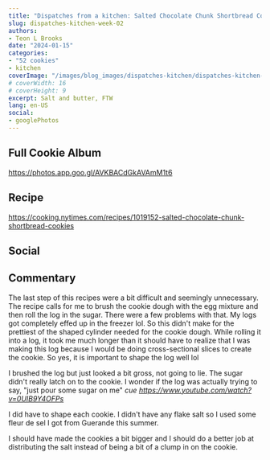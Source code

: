 ```yaml
---
title: "Dispatches from a kitchen: Salted Chocolate Chunk Shortbread Cookie"
slug: dispatches-kitchen-week-02
authors:
- Teon L Brooks
date: "2024-01-15"
categories:
- "52 cookies"
- kitchen
coverImage: "/images/blog_images/dispatches-kitchen/dispatches-kitchen-week-02.jpg"
# coverWidth: 16
# coverHeight: 9
excerpt: Salt and butter, FTW
lang: en-US
social:
- googlePhotos
---
```

<aside>
<h2>Full Cookie Album</h2>

<https://photos.app.goo.gl/AVKBACdGkAVAmM1t6>
</aside>

## Recipe

<https://cooking.nytimes.com/recipes/1019152-salted-chocolate-chunk-shortbread-cookies>

## Social

<span id="teonbrooks.com-3kiyndjcofe2m"></span>
<script src="https://assets.bluesky.lol/js/b1.js" data-handle="teonbrooks.com" data-skeet="3kiyndjcofe2m"></script>

## Commentary

The last step of this recipes were a bit difficult and seemingly unnecessary. The recipe calls for me to brush the cookie dough with the egg mixture and then roll the log in the sugar.
There were a few problems with that. My logs got completely effed up in the freezer lol. So this didn't make for the prettiest of the shaped cylinder needed for the cookie dough. While rolling it into a log, it took me much longer than it should have to realize that I was making this log because I would be doing cross-sectional slices to create the cookie. So yes, it is important to shape the log well lol

I brushed the log but just looked a bit gross, not going to lie. The sugar didn't really latch on to the cookie. I wonder if the log was actually trying to say, "just pour some sugar on me" *cue https://www.youtube.com/watch?v=0UIB9Y4OFPs*

I did have to shape each cookie. I didn't have any flake salt so I used some fleur de sel I got from Guerande this summer.

I should have made the cookies a bit bigger and I should do a better job at distributing the salt instead of being a bit of a clump in on the cookie.

<!-- ## Photos -->

